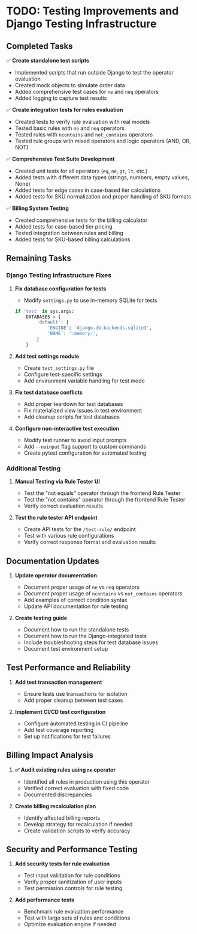 # TODO: Testing Improvements and Django Testing Infrastructure

## Completed Tasks

✅ **Create standalone test scripts**
   - Implemented scripts that run outside Django to test the operator evaluation
   - Created mock objects to simulate order data
   - Added comprehensive test cases for `ne` and `neq` operators
   - Added logging to capture test results

✅ **Create integration tests for rules evaluation**
   - Created tests to verify rule evaluation with real models
   - Tested basic rules with `ne` and `neq` operators
   - Tested rules with `ncontains` and `not_contains` operators
   - Tested rule groups with mixed operators and logic operators (AND, OR, NOT)

✅ **Comprehensive Test Suite Development**
   - Created unit tests for all operators (`eq`, `ne`, `gt`, `lt`, etc.)
   - Added tests with different data types (strings, numbers, empty values, None)
   - Added tests for edge cases in case-based tier calculations
   - Added tests for SKU normalization and proper handling of SKU formats

✅ **Billing System Testing**
   - Created comprehensive tests for the billing calculator
   - Added tests for case-based tier pricing
   - Tested integration between rules and billing
   - Added tests for SKU-based billing calculations

## Remaining Tasks

### Django Testing Infrastructure Fixes

1. **Fix database configuration for tests**
   - Modify `settings.py` to use in-memory SQLite for tests
   ```python
   if 'test' in sys.argv:
       DATABASES = {
           'default': {
               'ENGINE': 'django.db.backends.sqlite3',
               'NAME': ':memory:',
           }
       }
   ```

2. **Add test settings module**
   - Create `test_settings.py` file
   - Configure test-specific settings
   - Add environment variable handling for test mode

3. **Fix test database conflicts**
   - Add proper teardown for test databases
   - Fix materialized view issues in test environment
   - Add cleanup scripts for test databases

4. **Configure non-interactive test execution**
   - Modify test runner to avoid input prompts
   - Add `--noinput` flag support to custom commands
   - Create pytest configuration for automated testing

### Additional Testing

1. **Manual Testing via Rule Tester UI**
   - Test the "not equals" operator through the frontend Rule Tester
   - Test the "not contains" operator through the frontend Rule Tester
   - Verify correct evaluation results

2. **Test the rule tester API endpoint**
   - Create API tests for the `/test-rule/` endpoint
   - Test with various rule configurations 
   - Verify correct response format and evaluation results

## Documentation Updates

1. **Update operator documentation**
   - Document proper usage of `ne` vs `neq` operators
   - Document proper usage of `ncontains` vs `not_contains` operators
   - Add examples of correct condition syntax
   - Update API documentation for rule testing

2. **Create testing guide**
   - Document how to run the standalone tests
   - Document how to run the Django-integrated tests
   - Include troubleshooting steps for test database issues
   - Document test environment setup

## Test Performance and Reliability

1. **Add test transaction management**
   - Ensure tests use transactions for isolation
   - Add proper cleanup between test cases

2. **Implement CI/CD test configuration**
   - Configure automated testing in CI pipeline
   - Add test coverage reporting
   - Set up notifications for test failures

## Billing Impact Analysis

1. **✅ Audit existing rules using `ne` operator**
   - Identified all rules in production using this operator
   - Verified correct evaluation with fixed code
   - Documented discrepancies

2. **Create billing recalculation plan**
   - Identify affected billing reports
   - Develop strategy for recalculation if needed
   - Create validation scripts to verify accuracy

## Security and Performance Testing

1. **Add security tests for rule evaluation**
   - Test input validation for rule conditions
   - Verify proper sanitization of user inputs
   - Test permission controls for rule testing

2. **Add performance tests**
   - Benchmark rule evaluation performance
   - Test with large sets of rules and conditions
   - Optimize evaluation engine if needed
